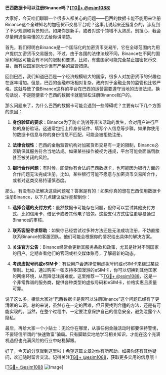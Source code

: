 **巴西数据卡可以注册Binance吗？[[TG💪+ @esim1088](https://t.me/s/esim1088)]**

大家好，今天咱们聊聊一个很多人都关心的问题——巴西的数据卡能不能用来注册Binance这个全球知名的加密货币交易平台呢？这事儿说起来还挺复杂的，涉及到了不少规则和背景知识。如果你是新手，或者对这个领域不太熟悉，别担心，我会尽量用通俗易懂的方式给你讲清楚。

首先，我们得明白Binance是一个国际化的加密货币交易所，它在全球范围内为用户提供加密货币交易服务。不过，由于各国的法律法规不同，Binance在不同的国家和地区可能会有不同的限制和要求。比如，有些国家可能完全禁止加密货币交易，而有些国家则允许但有严格的监管措施。

回到巴西，我们知道巴西是一个经济规模较大的国家，很多人对加密货币的兴趣也在逐年增加。但是，巴西的金融市场相对复杂，政府对于金融业务的监管也比较严格。这就导致了像Binance这样的平台在巴西的运营需要遵守当地的法律法规。换句话说，不是随便拿个巴西的数据卡就能轻松注册Binance账户的。

那么问题来了，为什么巴西的数据卡可能会遇到一些障碍呢？主要有以下几个方面的原因：

1. **身份验证的要求**：Binance为了防止洗钱等非法活动的发生，会对用户进行严格的身份验证。这通常包括上传身份证件、填写个人信息等步骤。如果你使用的数据卡信息与你的身份信息不匹配，可能会被拒绝注册。

2. **法律合规性**：巴西的金融监管机构对加密货币交易有一定的限制，Binance必须确保其服务符合当地法规。如果某些操作被视为违规，平台可能会面临罚款甚至被关闭的风险。

3. **银行合作问题**：有时候，即使你有合法的巴西数据卡，也可能因为银行方面的合作问题无法完成注册。比如，某些银行可能不愿意与加密货币交易所合作，或者对这类交易持谨慎态度。

那么，有没有办法解决这些问题呢？答案是有的！如果你真的想在巴西使用数据卡注册Binance，以下几点建议或许能帮到你：

1. **选择合适的支付方式**：虽然数据卡可能存在问题，但你可以尝试其他支付方式，比如信用卡、借记卡或者其他电子钱包。这些支付方式往往更容易通过Binance的审核。

2. **联系客服寻求帮助**：如果你已经尝试过多种方法还是无法成功注册，不妨直接联系Binance的客服团队。他们可能会根据你的情况给出具体的解决方案。

3. **关注官方公告**：Binance经常会更新其服务条款和政策，尤其是针对不同国家的用户。定期查看他们的官网或社交媒体账号，了解最新的动态。

4. **考虑虚拟号码或eSIM卡**：有些用户会选择使用虚拟号码或eSIM卡来绕过某些限制。比如，通过购买一张支持多国漫游的eSIM卡，你可以切换到其他国家的网络环境，从而降低注册难度。这里推荐一下[TG💪+ @esim1088](https://t.me/s/esim1088)，这是一个非常靠谱的服务商，提供各种类型的虚拟号码和eSIM卡，价格实惠且质量可靠。

说了这么多，相信大家对“巴西数据卡是否可以注册Binance”这个问题已经有了更清晰的认识。总的来说，虽然存在一定的困难，但只要找到合适的方法，还是有可能实现的。当然，在整个过程中，一定要注意保护自己的信息安全，避免泄露个人隐私。

最后，再给大家一个小贴士：无论你在哪里，从事任何金融活动时都要保持警惕，不要轻信所谓的“快速致富”骗局。只有脚踏实地地学习相关知识，才能在这个充满机遇但也充满风险的行业中站稳脚跟。

好了，今天的分享就到这里啦！希望这篇文章对你有所帮助。如果你还有其他疑问，欢迎随时留言交流。记得关注[TG💪+ @esim1088](https://t.me/s/esim1088)，获取更多实用的信息哦！

[[TG💪+ @esim1088](https://t.me/s/esim1088) ![Image](https://i.postimg.cc/4NQfJmqS/Snipaste-2025-05-13-00-14-12.png)]